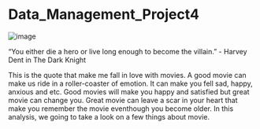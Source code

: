 # Data_Management_Project4

![image](https://github.com/radzmi/Data_Management_Project4/assets/152348714/b43fa938-27be-458c-8253-6d82db761545)

“You either die a hero or live long enough to become the villain.” - Harvey Dent in The Dark Knight

This is the quote that make me fall in love with movies. A good movie can make us ride in a roller-coaster of emotion. It can make you fell sad, happy, anxious and etc. Good movies will make you happy and satisfied but great movie can change you. Great movie can leave a scar in your heart that make you remember the movie eventhough you become older. In this analysis, we going to take a look on a few things about movie. 
